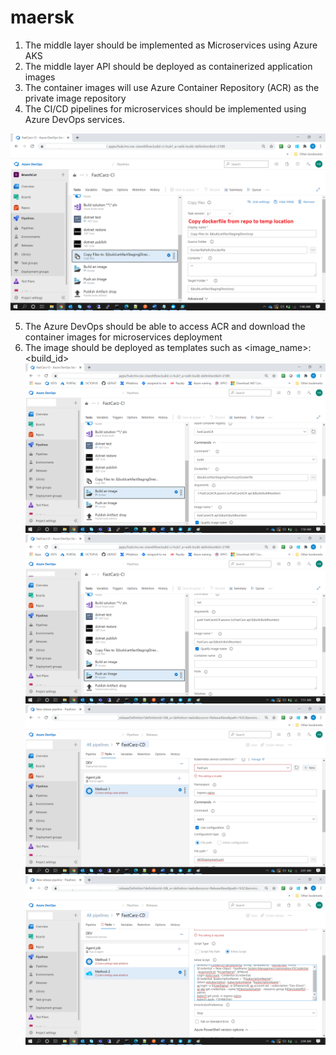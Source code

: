 # maersk

1) The middle layer should be implemented as Microservices using Azure AKS
2) The middle layer API should be deployed as containerized application images
3) The container images will use Azure Container Repository (ACR) as the private image repository
4) The CI/CD pipelines for microservices should be implemented using Azure DevOps services.

![Alt text](https://github.com/himeshbhojwani/maersk/blob/master/maersk/SCENARIO-3/images/10.png)

5) The Azure DevOps should be able to access ACR and download the container images for microservices deployment
6) The image should be deployed as templates such as <image_name>:<build_id>
![Alt text](https://github.com/himeshbhojwani/maersk/blob/master/maersk/SCENARIO-3/images/11.png)
![Alt text](https://github.com/himeshbhojwani/maersk/blob/master/maersk/SCENARIO-3/images/12.png)
![Alt text](https://github.com/himeshbhojwani/maersk/blob/master/maersk/SCENARIO-3/images/17.png)
![Alt text](https://github.com/himeshbhojwani/maersk/blob/master/maersk/SCENARIO-3/images/18.png)


